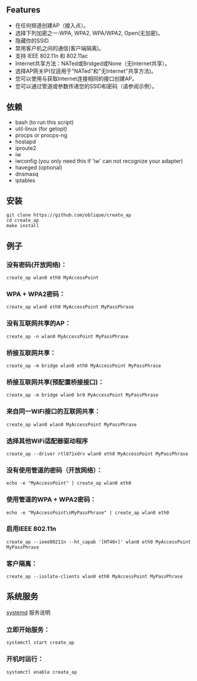 ## Features
* 在任何频道创建AP（接入点）。
* 选择下列加密之一:WPA, WPA2, WPA/WPA2, Open(无加密)。
* 隐藏你的SSID.
* 禁用客户机之间的通信(客户端隔离)。
* 支持 IEEE 802.11n 和 802.11ac
* Internet共享方法：NATed或Bridged或None（无Internet共享）。
* 选择AP网关IP(仅适用于"NATed"和"无Internet"共享方法)。
* 您可以使用与获取Internet连接相同的接口创建AP。
* 您可以通过管道或参数传递您的SSID和密码（请参阅示例）。


## 依赖
* bash (to run this script)
* util-linux (for getopt)
* procps or procps-ng
* hostapd
* iproute2
* iw
* iwconfig (you only need this if 'iw' can not recognize your adapter)
* haveged (optional)
* dnsmasq
* iptables


## 安装
    git clone https://github.com/oblique/create_ap
    cd create_ap
    make install

## 例子
### 没有密码(开放网络)：
    create_ap wlan0 eth0 MyAccessPoint

### WPA + WPA2密码：
    create_ap wlan0 eth0 MyAccessPoint MyPassPhrase

### 没有互联网共享的AP：
    create_ap -n wlan0 MyAccessPoint MyPassPhrase

### 桥接互联网共享：
    create_ap -m bridge wlan0 eth0 MyAccessPoint MyPassPhrase

### 桥接互联网共享(预配置桥接接口)：
    create_ap -m bridge wlan0 br0 MyAccessPoint MyPassPhrase

### 来自同一WiFi接口的互联网共享：
    create_ap wlan0 wlan0 MyAccessPoint MyPassPhrase

### 选择其他WiFi适配器驱动程序
    create_ap --driver rtl871xdrv wlan0 eth0 MyAccessPoint MyPassPhrase

### 没有使用管道的密码（开放网络）：
    echo -e "MyAccessPoint" | create_ap wlan0 eth0

### 使用管道的WPA + WPA2密码：
    echo -e "MyAccessPoint\nMyPassPhrase" | create_ap wlan0 eth0

### 启用IEEE 802.11n
    create_ap --ieee80211n --ht_capab '[HT40+]' wlan0 eth0 MyAccessPoint MyPassPhrase

### 客户隔离：
    create_ap --isolate-clients wlan0 eth0 MyAccessPoint MyPassPhrase

## 系统服务
[systemd](https://wiki.archlinux.org/index.php/systemd#Basic_systemctl_usage) 服务说明
### 立即开始服务：
    systemctl start create_ap

### 开机时运行：
    systemctl enable create_ap
